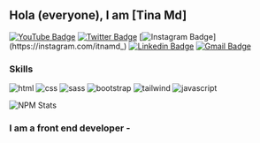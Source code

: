 ## Hola (everyone), I am [Tina Md]

[![YouTube Badge](https://img.shields.io/badge/-@itnamd-c4302b?style=flat-square&labelColor=c4302b&logo=youtube&logoColor=white&link=https://www.youtube.com/channel/UCQXt2DMbgcjO5xpAd0cFS8A)](https://www.youtube.com/channel/UCq22vyQVaSRxlpFXTNoZV0Q) [![Twitter Badge](https://img.shields.io/badge/-@Tinamrkh-1ca0f1?style=flat-square&labelColor=1ca0f1&logo=twitter&logoColor=white&link=https://twitter.com/Tinamrkh)](https://twitter.com/tinamrkh) [![Instagram Badge](https://img.shields.io/badge/-@itnamd_-F44747?style=flat-square&labelColor=F44747&logo=instagram&logoColor=white&link=https://instagram.com/itnamd_)](https://instagram.com/itnamd_) [![Linkedin Badge](https://img.shields.io/badge/-itnamd-blue?style=flat-square&logo=Linkedin&logoColor=white&link=https://www.linkedin.com/in/itnamd/)](https://www.linkedin.com/in/itnamd/)
[![Gmail Badge](https://img.shields.io/badge/-tinamoradkhani579@gmail.com-c14438?style=flat-square&logo=Gmail&logoColor=white&link=mailto:tinamoradkhani579@gmail.com)](mailto:tinamoradkhani579@gmail.com)

<!-- This is taken from https://github.com/maddhruv/npm-statistics -->
### Skills
![html](https://img.shields.io/badge/HTML5-E34F26?style=for-the-badge&logo=html5&logoColor=white) ![css](https://img.shields.io/badge/CSS3-1572B6?style=for-the-badge&logo=css3&logoColor=white) ![sass](https://img.shields.io/badge/Sass-CC6699?style=for-the-badge&logo=sass&logoColor=white) ![bootstrap](https://img.shields.io/badge/Bootstrap-563D7C?style=for-the-badge&logo=bootstrap&logoColor=white) ![tailwind](https://img.shields.io/badge/Tailwind_CSS-38B2AC?style=for-the-badge&logo=tailwind-css&logoColor=white) ![javascript](	https://img.shields.io/badge/JavaScript-323330?style=for-the-badge&logo=javascript&logoColor=F7DF1E) 


![NPM Stats](https://img.shields.io/endpoint?url=https%3A%2F%2Fraw.githubusercontent.com%2Fmaddhruv%2Fnpm-statistics%2Fmaster%2Fstats.json)

### I am a front end developer - 

